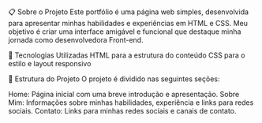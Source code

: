 📋 Sobre o Projeto
Este portfólio é uma página web simples, desenvolvida para apresentar minhas habilidades e experiências em HTML e CSS. Meu objetivo é criar uma interface amigável e funcional que destaque minha jornada como desenvolvedora Front-end.

🚀 Tecnologias Utilizadas
HTML para a estrutura do conteúdo
CSS para o estilo e layout responsivo

📑 Estrutura do Projeto
O projeto é dividido nas seguintes seções:

Home: Página inicial com uma breve introdução e apresentação.
Sobre Mim: Informações sobre minhas habilidades, experiência e links para redes sociais.
Contato: Links para minhas redes sociais e canais de contato.
